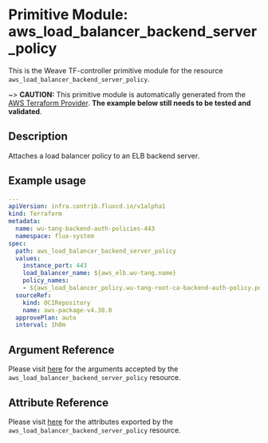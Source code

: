 
# Primitive Module: aws_load_balancer_backend_server_policy

This is the Weave TF-controller primitive module for the resource `aws_load_balancer_backend_server_policy`.

~> **CAUTION:** This primitive module is automatically generated from the [AWS Terraform Provider](https://registry.terraform.io/providers/hashicorp/aws/latest/docs/resources/load_balancer_backend_server_policy). **The example below still needs to be tested and validated**.

## Description

Attaches a load balancer policy to an ELB backend server.

## Example usage

```yaml
---
apiVersion: infra.contrib.fluxcd.io/v1alpha1
kind: Terraform
metadata:
  name: wu-tang-backend-auth-policies-443
  namespace: flux-system
spec:
  path: aws_load_balancer_backend_server_policy
  values:
    instance_port: 443
    load_balancer_name: ${aws_elb.wu-tang.name}
    policy_names:
    - ${aws_load_balancer_policy.wu-tang-root-ca-backend-auth-policy.policy_name}
  sourceRef:
    kind: OCIRepository
    name: aws-package-v4.38.0
  approvePlan: auto
  interval: 1h0m
```

## Argument Reference

Please visit [here](https://registry.terraform.io/providers/hashicorp/aws/latest/docs/resources/load_balancer_backend_server_policy#argument-reference) for the arguments accepted by the `aws_load_balancer_backend_server_policy` resource.

## Attribute Reference

Please visit [here](https://registry.terraform.io/providers/hashicorp/aws/latest/docs/resources/load_balancer_backend_server_policy#attributes-reference) for the attributes exported by the `aws_load_balancer_backend_server_policy` resource.
